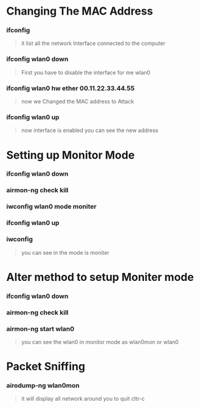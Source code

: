 # Changing The MAC Address 
### ifconfig  
>it list all the network Interface connected to the computer
### ifconfig wlan0 down  
>First you have to disable the interface for me wlan0
### ifconfig wlan0 hw ether 00.11.22.33.44.55 
>now we Changed the MAC address to Attack
### ifconfig wlan0 up 
>now interface is enabled you can see the new address
# 
#
#
# Setting up Monitor Mode 
### ifconfig wlan0 down 
### airmon-ng check kill
### iwconfig wlan0 mode moniter
### ifconfig wlan0 up
### iwconfig 
>you can see in the mode is moniter
#
#
# Alter method to setup Moniter mode
### ifconfig wlan0 down
### airmon-ng check kill
### airmon-ng start wlan0
>you can see the wlan0 in monitor mode as wlan0mon or wlan0
# 
#
#
# Packet Sniffing
### airodump-ng wlan0mon
>it will display all network around you to quit cltr-c
### 
